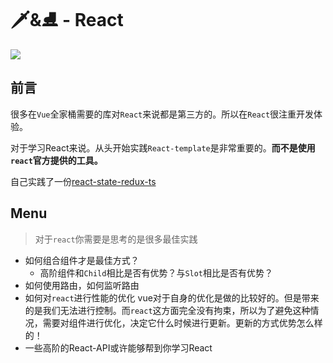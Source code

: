 # 🗡&⛸ - React

<img src='https://img.shields.io/badge/build--with-react-61DAFB?logo=react&style=for-the-badge' />

## 前言

很多在`Vue`全家桶需要的库对`React`来说都是第三方的。所以在`React`很注重开发体验。

对于学习React来说。从头开始实践`React-template`是非常重要的。**而不是使用`react`官方提供的工具。**

自己实践了一份[react-state-redux-ts](https://github.com/JiangWeixian/LearningWebpack/tree/react-simple-TS)

## Menu

> 对于`react`你需要是思考的是很多最佳实践

* 如何组合组件才是最佳方式？
  - 高阶组件和`Child`相比是否有优势？与`Slot`相比是否有优势？
* 如何使用路由，如何监听路由
* 如何对`react`进行性能的优化
  vue对于自身的优化是做的比较好的。但是带来的是我们无法进行控制。而`react`这方面完全没有拘束，所以为了避免这种情况，需要对组件进行优化，决定它什么时候进行更新。更新的方式优势怎么样的！
* 一些高阶的React-API或许能够帮到你学习React